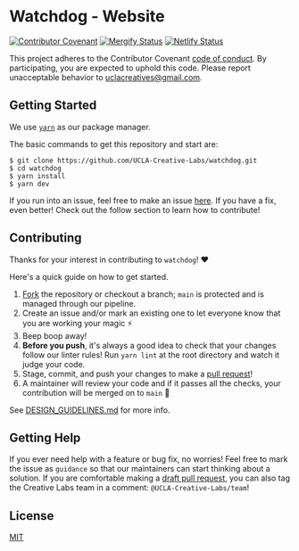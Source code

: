 # Watchdog - Website
[![Contributor Covenant](https://img.shields.io/badge/Contributor%20Covenant-v2.0%20adopted-ff69b4.svg)](code_of_conduct.md)
[![Mergify Status][mergify-status]][mergify]
[![Netlify Status][netlify-status]](netlify-link)

[mergify]: https://mergify.io
[mergify-status]: https://img.shields.io/endpoint.svg?url=https://gh.mergify.io/badges/UCLA-Creative-Labs/watchdog&style=flat
[netlify-status]: https://api.netlify.com/api/v1/badges/5eed4b40-dc5e-420b-9e77-56ea13188d9b/deploy-status
[netlify-link]: https://app.netlify.com/sites/clwatchdog/deploys

This project adheres to the Contributor Covenant [code of conduct](CODE_OF_CONDUCT.md). By participating, you are 
expected to uphold this code. Please report unacceptable behavior to uclacreatives@gmail.com.

## Getting Started

We use [`yarn`](https://classic.yarnpkg.com/en/docs/install#mac-stable) as our package manager.

The basic commands to get this repository and start are:

```
$ git clone https://github.com/UCLA-Creative-Labs/watchdog.git
$ cd watchdog
$ yarn install
$ yarn dev
```

If you run into an issue, feel free to make an issue [here](https://github.com/UCLA-Creative-Labs/watchdog/issues). If you have a fix, even better! Check out the follow section to learn how to contribute!

## Contributing

Thanks for your interest in contributing to `watchdog`! ❤️

Here's a quick guide on how to get started.

1. [Fork](https://docs.github.com/en/github/getting-started-with-github/fork-a-repo) the repository or checkout a branch; `main` is protected and is managed through our pipeline.
2. Create an issue and/or mark an existing one to let everyone know that you are working your magic ⚡️
3. Beep boop away!
4. **Before you push**, it's always a good idea to check that your changes follow our linter rules! Run `yarn lint` at the root directory and watch it judge your code. 
5. Stage, commit, and push your changes to make a [pull request](https://github.com/UCLA-Creative-Labs/watchdog/pulls)!
6. A maintainer will review your code and if it passes all the checks, your contribution will be merged on to `main` 🥳

See [DESIGN_GUIDELINES.md](DESIGN_GUIDELINES.md) for more info.

## Getting Help

If you ever need help with a feature or bug fix, no worries! Feel free to mark the issue as `guidance` so that our maintainers can start thinking about a solution. If you are comfortable making a [draft pull request](https://docs.github.com/en/github/collaborating-with-issues-and-pull-requests/changing-the-stage-of-a-pull-request), you can also tag the Creative Labs team in a comment: `@UCLA-Creative-Labs/team`!

## License

[MIT](LICENSE)

